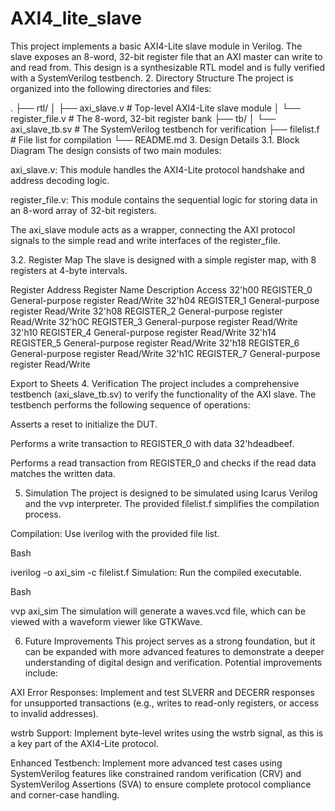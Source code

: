 # AXI4_lite_slave
This project implements a basic AXI4-Lite slave module in Verilog. The slave exposes an 8-word, 32-bit register file that an AXI master can write to and read from. This design is a synthesizable RTL model and is fully verified with a SystemVerilog testbench.
2. Directory Structure
The project is organized into the following directories and files:

.
├── rtl/
│   ├── axi_slave.v          # Top-level AXI4-Lite slave module
│   └── register_file.v      # The 8-word, 32-bit register bank
├── tb/
│   └── axi_slave_tb.sv      # The SystemVerilog testbench for verification
├── filelist.f               # File list for compilation
└── README.md
3. Design Details
3.1. Block Diagram
The design consists of two main modules:

axi_slave.v: This module handles the AXI4-Lite protocol handshake and address decoding logic.

register_file.v: This module contains the sequential logic for storing data in an 8-word array of 32-bit registers.

The axi_slave module acts as a wrapper, connecting the AXI protocol signals to the simple read and write interfaces of the register_file.

3.2. Register Map
The slave is designed with a simple register map, with 8 registers at 4-byte intervals.

Register Address	Register Name	Description	Access
32'h00	REGISTER_0	General-purpose register	Read/Write
32'h04	REGISTER_1	General-purpose register	Read/Write
32'h08	REGISTER_2	General-purpose register	Read/Write
32'h0C	REGISTER_3	General-purpose register	Read/Write
32'h10	REGISTER_4	General-purpose register	Read/Write
32'h14	REGISTER_5	General-purpose register	Read/Write
32'h18	REGISTER_6	General-purpose register	Read/Write
32'h1C	REGISTER_7	General-purpose register	Read/Write

Export to Sheets
4. Verification
The project includes a comprehensive testbench (axi_slave_tb.sv) to verify the functionality of the AXI slave. The testbench performs the following sequence of operations:

Asserts a reset to initialize the DUT.

Performs a write transaction to REGISTER_0 with data 32'hdeadbeef.

Performs a read transaction from REGISTER_0 and checks if the read data matches the written data.

5. Simulation
The project is designed to be simulated using Icarus Verilog and the vvp interpreter. The provided filelist.f simplifies the compilation process.

Compilation: Use iverilog with the provided file list.

Bash

iverilog -o axi_sim -c filelist.f
Simulation: Run the compiled executable.

Bash

vvp axi_sim
The simulation will generate a waves.vcd file, which can be viewed with a waveform viewer like GTKWave.

6. Future Improvements
This project serves as a strong foundation, but it can be expanded with more advanced features to demonstrate a deeper understanding of digital design and verification. Potential improvements include:

AXI Error Responses: Implement and test SLVERR and DECERR responses for unsupported transactions (e.g., writes to read-only registers, or access to invalid addresses).

wstrb Support: Implement byte-level writes using the wstrb signal, as this is a key part of the AXI4-Lite protocol.

Enhanced Testbench: Implement more advanced test cases using SystemVerilog features like constrained random verification (CRV) and SystemVerilog Assertions (SVA) to ensure complete protocol compliance and corner-case handling.
